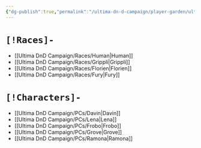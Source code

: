 ```yaml
---
{"dg-publish":true,"permalink":"/ultima-dn-d-campaign/player-garden/ultima/","tags":["gardenEntry"]}
---
```



# `[!Races]-`
- [[Ultima DnD Campaign/Races/Human\|Human]]
- [[Ultima DnD Campaign/Races/Grippli\|Grippli]]
- [[Ultima DnD Campaign/Races/Florien\|Florien]]
- [[Ultima DnD Campaign/Races/Fury\|Fury]]

# `[!Characters]-`
- [[Ultima DnD Campaign/PCs/Davin\|Davin]]
- [[Ultima DnD Campaign/PCs/Lena\|Lena]]
- [[Ultima DnD Campaign/PCs/Frobo\|Frobo]]
- [[Ultima DnD Campaign/PCs/Grove\|Grove]]
- [[Ultima DnD Campaign/PCs/Ramona\|Ramona]]
